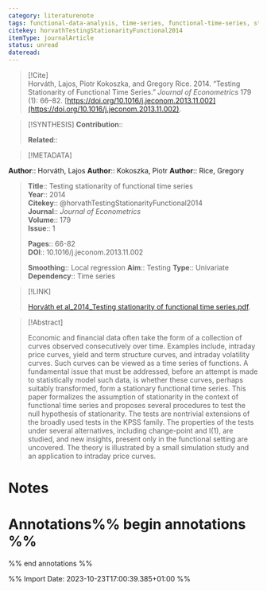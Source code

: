```yaml
---
category: literaturenote
tags: functional-data-analysis, time-series, functional-time-series, stationarity-analysis
citekey: horvathTestingStationarityFunctional2014
itemType: journalArticle
status: unread  
dateread:  
---
```


> [!Cite]  
> Horváth, Lajos, Piotr Kokoszka, and Gregory Rice. 2014. “Testing Stationarity of Functional Time Series.” _Journal of Econometrics_ 179 (1): 66–82. [https://doi.org/10.1016/j.jeconom.2013.11.002](https://doi.org/10.1016/j.jeconom.2013.11.002).

> [!SYNTHESIS] 
>**Contribution**::
>
>**Related**:: 
>

> [!METADATA]  
>
**Author**:: Horváth, Lajos
**Author**:: Kokoszka, Piotr
**Author**:: Rice, Gregory<br>
> **Title**:: Testing stationarity of functional time series    
> **Year**:: 2014     
> **Citekey**:: @horvathTestingStationarityFunctional2014    
>**Journal**:: *Journal of Econometrics*    
>**Volume**:: 179    
>**Issue**:: 1     
>    
>    
>     
> **Pages**:: 66-82    
>**DOI**:: 10.1016/j.jeconom.2013.11.002    
>
>**Smoothing**:: Local regression
>**Aim**:: Testing
>**Type**:: Univariate
>**Dependency**:: Time series

> [!LINK] 
>
> [Horváth et al_2014_Testing stationarity of functional time series.pdf](file:///Users/steven/Library/CloudStorage/GoogleDrive-steven.golovkine@ul.ie/My%20Drive/bibliography/Journal%20of%20Econometrics/2014/Horváth%20et%20al_2014_Testing%20stationarity%20of%20functional%20time%20series.pdf).

>[!Abstract]
>
>Economic and financial data often take the form of a collection of curves observed consecutively over time. Examples include, intraday price curves, yield and term structure curves, and intraday volatility curves. Such curves can be viewed as a time series of functions. A fundamental issue that must be addressed, before an attempt is made to statistically model such data, is whether these curves, perhaps suitably transformed, form a stationary functional time series. This paper formalizes the assumption of stationarity in the context of functional time series and proposes several procedures to test the null hypothesis of stationarity. The tests are nontrivial extensions of the broadly used tests in the KPSS family. The properties of the tests under several alternatives, including change-point and I(1), are studied, and new insights, present only in the functional setting are uncovered. The theory is illustrated by a small simulation study and an application to intraday price curves.
>>


# Notes<br>
# Annotations%% begin annotations %%  
 
  
%% end annotations %%

%% Import Date: 2023-10-23T17:00:39.385+01:00 %%
